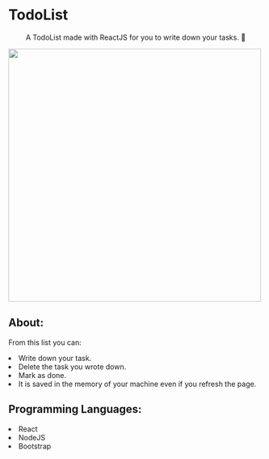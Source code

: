 # TodoList
<p align="center">A TodoList made with ReactJS for you to write down your tasks. 📒</p>

<img height="500em" src="https://github.com/ViniStrife/TodoList/blob/gh-pages/assets/animation.gif">

## About:
<p>From this list you can:</p>
<li>Write down your task.</li>
<li>Delete the task you wrote down.</li>
<li>Mark as done.</li>
<li>It is saved in the memory of your machine even if you refresh the page.</li>

## Programming Languages:

  <li>React</li>
  <li>NodeJS</li>
  <li>Bootstrap</li>